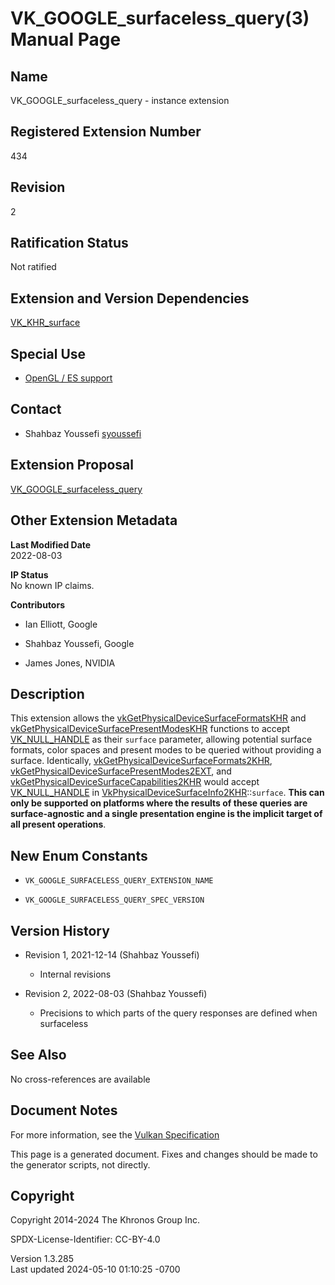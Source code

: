 # VK_GOOGLE_surfaceless_query(3) Manual Page

## Name

VK_GOOGLE_surfaceless_query - instance extension



## <a href="#_registered_extension_number" class="anchor"></a>Registered Extension Number

434

## <a href="#_revision" class="anchor"></a>Revision

2

## <a href="#_ratification_status" class="anchor"></a>Ratification Status

Not ratified

## <a href="#_extension_and_version_dependencies" class="anchor"></a>Extension and Version Dependencies

[VK_KHR_surface](https://registry.khronos.org/vulkan/specs/1.3-extensions/man/html/VK_KHR_surface.html)  

## <a href="#_special_use" class="anchor"></a>Special Use

- <a
  href="https://registry.khronos.org/vulkan/specs/1.3-extensions/html/vkspec.html#extendingvulkan-compatibility-specialuse"
  target="_blank" rel="noopener">OpenGL / ES support</a>

## <a href="#_contact" class="anchor"></a>Contact

- Shahbaz Youssefi <a
  href="https://github.com/KhronosGroup/Vulkan-Docs/issues/new?body=%5BVK_GOOGLE_surfaceless_query%5D%20@syoussefi%0A*Here%20describe%20the%20issue%20or%20question%20you%20have%20about%20the%20VK_GOOGLE_surfaceless_query%20extension*"
  target="_blank" rel="nofollow noopener"><em></em>syoussefi</a>

## <a href="#_extension_proposal" class="anchor"></a>Extension Proposal

[VK_GOOGLE_surfaceless_query](https://github.com/KhronosGroup/Vulkan-Docs/tree/main/proposals/VK_GOOGLE_surfaceless_query.adoc)

## <a href="#_other_extension_metadata" class="anchor"></a>Other Extension Metadata

**Last Modified Date**  
2022-08-03

**IP Status**  
No known IP claims.

**Contributors**  
- Ian Elliott, Google

- Shahbaz Youssefi, Google

- James Jones, NVIDIA

## <a href="#_description" class="anchor"></a>Description

This extension allows the
[vkGetPhysicalDeviceSurfaceFormatsKHR](https://registry.khronos.org/vulkan/specs/1.3-extensions/man/html/vkGetPhysicalDeviceSurfaceFormatsKHR.html)
and
[vkGetPhysicalDeviceSurfacePresentModesKHR](https://registry.khronos.org/vulkan/specs/1.3-extensions/man/html/vkGetPhysicalDeviceSurfacePresentModesKHR.html)
functions to accept [VK_NULL_HANDLE](https://registry.khronos.org/vulkan/specs/1.3-extensions/man/html/VK_NULL_HANDLE.html) as their
`surface` parameter, allowing potential surface formats, color spaces
and present modes to be queried without providing a surface.
Identically,
[vkGetPhysicalDeviceSurfaceFormats2KHR](https://registry.khronos.org/vulkan/specs/1.3-extensions/man/html/vkGetPhysicalDeviceSurfaceFormats2KHR.html),
[vkGetPhysicalDeviceSurfacePresentModes2EXT](https://registry.khronos.org/vulkan/specs/1.3-extensions/man/html/vkGetPhysicalDeviceSurfacePresentModes2EXT.html),
and
[vkGetPhysicalDeviceSurfaceCapabilities2KHR](https://registry.khronos.org/vulkan/specs/1.3-extensions/man/html/vkGetPhysicalDeviceSurfaceCapabilities2KHR.html)
would accept [VK_NULL_HANDLE](https://registry.khronos.org/vulkan/specs/1.3-extensions/man/html/VK_NULL_HANDLE.html) in
[VkPhysicalDeviceSurfaceInfo2KHR](https://registry.khronos.org/vulkan/specs/1.3-extensions/man/html/VkPhysicalDeviceSurfaceInfo2KHR.html)::`surface`.
**This can only be supported on platforms where the results of these
queries are surface-agnostic and a single presentation engine is the
implicit target of all present operations**.

## <a href="#_new_enum_constants" class="anchor"></a>New Enum Constants

- `VK_GOOGLE_SURFACELESS_QUERY_EXTENSION_NAME`

- `VK_GOOGLE_SURFACELESS_QUERY_SPEC_VERSION`

## <a href="#_version_history" class="anchor"></a>Version History

- Revision 1, 2021-12-14 (Shahbaz Youssefi)

  - Internal revisions

- Revision 2, 2022-08-03 (Shahbaz Youssefi)

  - Precisions to which parts of the query responses are defined when
    surfaceless

## <a href="#_see_also" class="anchor"></a>See Also

No cross-references are available

## <a href="#_document_notes" class="anchor"></a>Document Notes

For more information, see the <a
href="https://registry.khronos.org/vulkan/specs/1.3-extensions/html/vkspec.html#VK_GOOGLE_surfaceless_query"
target="_blank" rel="noopener">Vulkan Specification</a>

This page is a generated document. Fixes and changes should be made to
the generator scripts, not directly.

## <a href="#_copyright" class="anchor"></a>Copyright

Copyright 2014-2024 The Khronos Group Inc.

SPDX-License-Identifier: CC-BY-4.0

Version 1.3.285  
Last updated 2024-05-10 01:10:25 -0700
